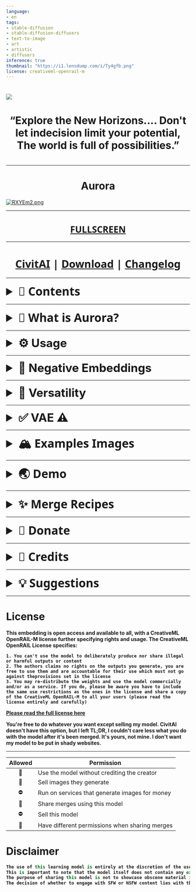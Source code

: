 ```yaml
---
language:
- en
tags:
- stable-diffusion
- stable-diffusion-diffusers
- text-to-image
- art
- artistic
- diffusers
inference: true
thumbnail: "https://i1.lensdump.com/i/Ty4gfb.png"
license: creativeml-openrail-m
---
```

             

#  <a href="https://huggingface.co/SweetLuna/Aurora/blob/main/README.md" style="text-decoration: none; background-color: transparent;"><img src="https://i2.lensdump.com/i/Ty4kJ0.png"><h4 style="font-size: 1em; text-align: center;">“Explore the New Horizons.... Don't let indecision limit your potential, The world is full of possibilities.”</h1></a></h1>

<hr>

<h1><b><center>Aurora</center></b></h1>


<a href="https://i1.lensdump.com/i/Ty4gfb.png"><img src="https://i1.lensdump.com/i/Ty4gfb.png" alt="RXYEm2.png" onclick="window.open('https://i1.lensdump.com/i/Ty4gfb.png', '_blank')"></a>



---

### <h1 style="font-size: 1.75em; font-family: Segoe UI"><center>[FULLSCREEN](https://huggingface.co/SweetLuna/Aurora/blob/main/README.md)</center></h1>
<hr>

### <center><h1 style="font-size: 1.75em; font-family: Segoe UI">[CivitAI](https://civitai.com/models/40199/aurora) | [Download](https://huggingface.co/SweetLuna/Aurora/tree/main/Aurora%20ONE) | [Changelog](https://huggingface.co/SweetLuna/Kenshi/blob/main/Changelog.md)</h1></center>
<hr>
<style>▼-preamble {
  font-size: 2em;
}</style>
<details id="#contents">
  
 <summary style="font-size: 2.25em; font-family: Segoe UI"><strong>🔬 Contents</strong></summary>
 <hr>
 
# <h1 style="font-size: 1.5em;"><strong>
- [🌠 Preamble](#▼-preamble)<p>
  - [⚙️ Usage](#▼-usage)<p>
  - [🚨 Negative Embeddings](#▼-musthave)<p>
  - [🎨 Versatility](#▼-versatility)<p>
    - [Pixel Arts 👾](#▼-pixel)
    - [Semi-Realistic 🖼️](#▼-semirealistic)
    - [Low CFG 🔅](#▼-lowcfg)
    - [Flat-Color 🍭](#▼-flatisjustice)<p>
  - [✅ VAE [ IMPORTANT ! ]](#▼-vae)<p>
  - [🏔️ Examples Images ](#▼-sample)
    - [Autumn 🍂](#▼-autumn)
    - [Spring 🌸](#▼-spring)
    - [Winter ❄️](#▼-winter)
    - [Summer 🌻](#▼-summer)<p>
  - [🌏 Demo](#▼-demo)<p>
  - [✨ Merge Recipes](#▼-merge)<p>
  - [💡 Suggestions](#▼-suggestions)
    - [Loras](#loras)
    - [WebUI](#webui)
    - [Embeddings](#embeddings)
  - [💛 Donate](#▼-donation)<p>
  - [📝 Credits](#▼-credits)<p>
  - [License](#license)<p>
  - [Disclaimer](#disclaimer)
  
</strong>
</h1>
</details>
  



<hr>


<details id="▼-preamble">
  
 <summary style="font-size: 2.25em; font-family: Segoe UI"><strong>🌙 What is Aurora?</strong></summary>
   <hr>
    <h1>
      
  **Aurora** is a Stable Diffusion model, similar to its predecessor <a href="https://huggingface.co/SweetLuna/Kenshi">**Kenshi**</a>, with the goal of capturing my own feelings towards the anime styles I desire.
  
  The name Aurora, which means 'dawn' in Latin, represents the idea of a new beginning and a fresh start

</h1>
</details>

<hr>

<details id="▼-usage">

<summary style="font-size: 2.25em; font-family: font-family: Segoe UI"><strong>⚙️ Usage</strong></summary>

   <hr>
   <h1>
     
 ## <h1 style="font-size: 1.5em; text-align: center; font-family: Segoe UI">    These are the settings I always use it is recommended but not essential;

| Settings             | Value                                                                |
| ----------------- | ------------------------------------------------------------------ |
| Steps | 20+ |
| Sampler | DPM++ 2M Karras |
|  CFG scale | 2-7 |
| Size |600x800 |
| Clip skip | 2 |
| ENSD | 31337 |
| Hires Fix | Enabled |
| Upscale by | 1.5-2 |
| Upscaler Fix | https://de-next.owncube.com/index.php/s/x99pKzS7TNaErrC |
| Hires Fix | Enabled |

(install it as an extension on Automatic1111 WebUI) : https://github.com/DominikDoom/a1111-sd-webui-tagcomplete
  </h1>
   </h1>
   <center><a href="https://i2.lensdump.com/i/TxNaxZ.png"><img src="https://i2.lensdump.com/i/TxNaxZ.png" alt="TxNaxZ.png" onclick="window.open('https://i2.lensdump.com/i/TxNaxZ.png', '_blank')"></a></center>
</details>
<hr>

<details id="▼-musthave">
<summary style="font-size: 2.25em; font-family: font-family: Segoe UI"><strong>🚨 Negative Embeddings</strong></summary>

   <hr>
   <h1>
     
 ## <h1 style="font-size: 1.5em; text-align: center; color:black; font-family: Segoe UI">    These are the Embeddings I always use for Aurora, you are free to mix with others Negative Embedding however;</h1>
 **<h1 style="font-size: 1.5em; text-align: center; color:black; font-family: Segoe UI">Installation;**</h1>
 
  <h1 style="font-size: 1em; text-align: center; color:black; font-family: Segoe UI"><a href="https://huggingface.co/SweetLuna/Aurora/tree/main/AuroraEmbeddings">1.Download KHFB and AuroraNegatives here.</a>
  <p>2.Put these files inside this directory </p>
    
  ```c#
    "(LocationThatYouInstallSD):\(Main SD Folder)\stable-diffusion-webui\embeddings"
  ```
    
  <center><img src="https://i.lensdump.com/i/TyzjAP.png"></img></center>
  3.Open Auto1111
  
  4.Put them in Negative Prompt like this
  <center><img src="https://i2.lensdump.com/i/TyzsgD.png"></img></center>

  ```c#
 (KHFB, AuroraNegative),(Worst Quality, Low Quality:1.4), (multiple_girls:1.2),border, nsfw, skimpy, grayscale, umbrella, loli
  ```
</h1>
</details>
<hr>

<details id="▼-versatility">

<summary style="font-size: 2.25em; font-family: font-family: Segoe UI"><strong>🎨 Versatility</strong></summary>

   <hr>
   <h1>
     
   ## Unlike Kenshi, Aurora is known for its versatility and perform better.. 
   <p style="font-size: 2em; font-family: font-family: Segoe UI"><strong>You can archive same results with all these examples.</strong></p>
   <hr>



<details id="▼-pixel">

<summary style="font-size: 1.75em; font-family: monospace"><strong>Pixel Arts 👾</strong></summary>
<center><a href="https://i1.lensdump.com/i/TypbwD.png"><img src="https://i1.lensdump.com/i/TypbwD.png" alt="TypbwD.png" onclick="https://i.lensdump.com/i/TypbwD.png", '_blank')"></a></center>

<h1>
  
 ```#c
(pixelart), (mksks style, detailed background),
nanashi_mumei, feather, solo, brown shirt, brown hair, long hair, comfy,
(outdoors, spring \(season\), autumn), long sleeves,
```

```#c
(KHFB, AuroraNegative),(Worst Quality, Low Quality:1.4), border, nsfw, skimpy, grayscale, multiple_girls,
```
  
# **<a href="https://lensdump.com/a/EJyMk" style="font-size: 48px; font-weight: bold;"><center>More Pixel Arts</center></a>**


# **<center>Aurora ONE</center>**


</h1>
</details>
<hr>

<details id="▼-semirealistic">

<summary style="font-size: 1.75em; font-family: monospace"><strong>SemiRealistic 🖼️</strong></summary>
<center><a href="https://i3.lensdump.com/i/TyOzk2.png"><img src="https://i3.lensdump.com/i/TyOzk2.png" alt="TyOzk2.png" onclick="https://i3.lensdump.com/i/TyOzk2.png", '_blank')"></a></center>

<h1>
  
 ```#c
(realistic:1.2), (mksks style, detailed background),
amelia watson, blonde hair, (short hair:0.6), blue eyes, bob cut, monocle hair ornament, medium breasts, (solo),
(outdoors, spring:1.3)
```

```#c
Negative Prompt : (KHFB, AuroraNegative),(Worst Quality, Low Quality:1.4), border, nsfw, skimpy, multiple_girls, split_screen
```
  
# **<a href="https://lensdump.com/a/EQ2bc" style="font-size: 48px; font-weight: bold;"><center>More Semi-Realistic (Bit NSFW)</center></a>**


# **<center>Aurora ONE</center>**


</h1>
</details>
<hr>

 
<details id="▼-lowcfg">

<summary style="font-size: 1.75em; font-family: monospace"><strong>Low CFG 🔅 (3 CFGs)</strong></summary>
<center><a href="https://i2.lensdump.com/i/TyHVjT.png"><img src="https://i2.lensdump.com/i/TyHVjT.png" alt="TyOzk2.png" onclick="https://i2.lensdump.com/i/TyHVjT.png", '_blank')"></a></center>

<h1>
  
 ```#c
SLE, detailed eyes, 1girl, white hair, (glowing_headphone), white jacket, floating,

detailed background, hologram screen, detailed (moon:1.2),realistic, highly detailed, volumetric lighting, realistic, volumetric lighting,

(colorful_hologram_screen), close up, cyberpunk, futuristic, space, sad

```

```#c
Negative Prompt : (KHFB, AuroraNegative),(Worst Quality, Low Quality:1.4), anime, border, nsfw, skimpy, grayscale, multiple_girls,
```
  
# **<a href="https://lensdump.com/a/EQ0jm" style="font-size: 48px; font-weight: bold;"><center>More Low CFGs</center></a>**


# **<center>Aurora ONE</center>**


</h1>
</details>
<hr>

<details id="▼-flatisjustice">

<summary style="font-size: 1.75em; font-family: monospace"><strong>Flat Color 🍭</strong></summary>
<center><a href="https://i2.lensdump.com/i/TyliSF.png"><img src="https://i2.lensdump.com/i/TyliSF.png" alt="TyliSF.png" onclick="https://i2.lensdump.com/i/TyliSF.png", '_blank')"></a></center>

<h1>
  
 ```#c
sle, (flat_color, pastel_style,anime,black_outlines:1.2),1girl,
Ninomae Ina'nis, solo, virtual youtuber, detailed eyes, coffee shop, portrait,
buttons, white shirt, collared shirt, black pants, volumetric lighting, colorful, cute
```

```#c
Negative Prompt : KHFB, AuroraNegative, (Worst Quality, Low Quality:1.4), skimpy, nsfw, grayscale, realistic, watermark
```
  
# **<a href="https://lensdump.com/a/EQIqi" style="font-size: 48px; font-weight: bold;"><center>More Flat Color</center></a>**


# **<center>Aurora ONE</center>**


</h1>
</details>
<hr>

</details>
<hr>

<details id="▼-vae">

<summary style="font-size: 2.25em; font-family: font-family: Segoe UI"><strong>✅ VAE ⚠️</strong></summary>

   <hr>
   <h1>
     
   ## I recommend <a href="https://huggingface.co/hakurei/waifu-diffusion-v1-4/blob/main/vae/kl-f8-anime2.ckpt" >**kl-f8-anime2.ckpt**</a> VAE from waifu-diffusion-v1-4 <a href="https://huggingface.co/hakurei">which is made by hakurei.</a>
   </h1>
   <a href="https://i.lensdump.com/i/TylmoP.jpeg"><img src="https://i.lensdump.com/i/TylmoP.jpeg" alt="TylmoP.png" onclick="window.open('https://i2.lensdump.com/i/RbBe37.png', '_blank')"></a>
   
# <h1 style="font-size: 2.5em;"><a href="https://huggingface.co/hakurei/waifu-diffusion-v1-4/blob/main/vae/kl-f8-anime2.ckpt" >**VAE is important, please download it.**</h1></a>
</details>
<hr>

<details id="▼-sample">
  
 <summary style="font-size: 2.25em; font-family: Segoe UI"><strong>🏔️ Examples Images</strong></summary><hr>
 
<details id="▼-autumn">

<summary style="font-size: 1.75em; font-family: monospace"><strong>Autumn 🍂</strong></summary>
<img src="https://i3.lensdump.com/i/Ty41Br.png" alt=”1”>

<h1>
  
```c#
(mksks style, detailed background:1.1),
nanashi_mumei, feather, solo, brown shirt, brown hair, long hair, comfy,
(outdoors, spring \(season\), autumn:1.3), long sleeves,
```

```c#
(KHFB, AuroraNegative),(Worst Quality, Low Quality:1.4), anime, border, nsfw, skimpy, grayscale, multiple_girls,
```

# **AURORA ONE**
</details>
<hr>

<details id="▼-spring">

<summary style="font-size: 1.75em; font-family: monospace"><strong>Spring 🌸</strong></summary>

<img src="https://i2.lensdump.com/i/TylcuM.jpeg"  alt=”2”>






```c#
(SLE, mksks style, detailed background:1.1),

(solo:1.3), nakiri ayame, red_kimono, white_hair, horns, cute, comfy, happy, portait, relaxing, volumetric_lighting,

(outdoors, spring)\(season\:1.3), cherry blossoms, cute_house, colorful
```

```c#
Negative Prompt : (KHFB, AuroraNegative),(Worst Quality, Low Quality:1.4), (multiple_girls:1.2),border, nsfw, skimpy, grayscale, umbrella, loli
```
# **AURORA ONE**
</details>
<hr>


<details id="▼-winter">

<summary style="font-size: 1.75em; font-family: monospace"><strong>Winter ❄️</strong></summary>

<img src="https://i1.lensdump.com/i/Tyz8Zc.jpeg"  alt=”5”>





```c#
(SLE, mksks style, detailed background:1.1), (solo:1.3),

ceres fauna, green_hair, antlers, yellow_eyes, mole_under eye, large_breasts,
cute, comfy, happy, portait, relaxing, standing, close_up, volumetric_lighting,

(outdoor, spring)\(winter\:1.3), snow, cute_house, colorful

```

```c#
Negative prompt: (KHFB, AuroraNegative),(Worst Quality, Low Quality:1.4), (multiple_girls:1.2),border, nsfw, skimpy, grayscale, umbrella, loli
```
# **AURORA ONE**
</details>
<hr>

<details id="▼-moon">

<summary style="font-size: 1.75em; font-family: monospace"><strong>Summer 🌻</strong></summary>

<img src="https://i3.lensdump.com/i/TylV71.jpeg"  alt=”6”>





```c#
(mksks style, detailed background:1.1), watson_amelia, (solo:1.2), (eyes_focus), virtual_youtuber,blonde_hair, cap, white_shirt, running,

(outdoors, summer \(season\):1.3), beach, relaxing, beautiful
```
```c#
(KHFB, AuroraNegative),(multiple_girls),(Worst Quality, Low Quality:1.4), border, nsfw, skimpy, grayscale,
```

# **AURORA ONE**

</details>

</details>
<hr>
</h1>

<details id="▼-demo">

<summary style="font-size: 2.25em; font-family: Segoe UI"><strong>🌏 Demo</strong></summary>
<hr>

### <h1 style="font-size: 2em;">You can try Aurora for FREE on <a href="https://discord.gg/pD9MKyBgNp">Discord </a>TXT2IMG <a href="https://discord.com/channels/1020512940526424205/1038609371367747624">channel</a></h1>
<a href="https://discord.gg/pD9MKyBgNp"><img src="https://i1.lensdump.com/i/ThtTw9.png" alt="ThtTw9.png" border="0" /></a>
</details>
<hr>

<details id="▼-merge">
<summary style="font-size: 2.25em; font-family: Segoe UI"><strong>✨ Merge Recipes</strong></summary>
<hr>
<h1><strong>
<a href="https://www.figma.com/file/3nat1kAMIxJm2lFwW56EC4/Aurora?node-id=0%3A1&t=Qb4N2OHue67ROg5W-1" class="no-underline" style="font-size: 1.75em;">Here is my Cookbook that you can check out.
  <img src="https://i1.lensdump.com/i/TylBmZ.png" alt="COOKBOOK"></strong>
  </h1>
</a>

</details>

<hr>

<details id="▼-donation">

<summary style="font-size: 2.25em; font-family: Segoe UI"><strong>💛 Donate</strong></summary>
<hr>
<h1><strong>
I've been working hard to complete my college education. The thing is, paying for college is no joke and I've been feeling the pressure of the mounting bills.

I know times are tough for everyone, but if you're able to help in any way, I would be forever grateful.

Considering supporting me on   <a href="https://www.patreon.com/thesweetluna">Patreon</a>
  </h1>
</a>

</details>
<hr>

<details id="▼-credits">

<summary style="font-size: 2.25em; font-family: Segoe UI"><strong>📝 Credits</strong></summary>
<hr>
<h1><strong>
Your tireless effort and dedication made all the difference – this model won't exist without you.
<p>Biggest thanks to <a href="https://huggingface.co/nubby">Nubby</a> and <a href="https://huggingface.co/closertodeath">CloserToDeath</a> for being there for me and helping me through a tough time. Your kindness and support mean the world to me.</p>
<p>Thank you <a href="https://huggingface.co/Aotsuyu">Aotsuyu</a>  for <a href="https://huggingface.co/Kukicha">Holokuki</a></p>
<p>Thank you <a href="https://huggingface.co/closertodeath">CloserToDeath</a>  for <a href="https://huggingface.co/closertodeath/ctdlora/blob/main/dpep4-768-000004.safetensors">DPEP4</a> and <a href="https://huggingface.co/closertodeath/ctdlora/blob/main/xlimo768.pt">Xlimo768</a></p>
<p>Thank you <a href="https://huggingface.co/nuigurumi">hesw23168</a>  for <a href="https://huggingface.co/hesw23168/Elysium_LORA/blob/main/EL_anime_boost_V1.safetensors">EL_anime_boost_V1</a></p>
<p>Thank you <a href="https://huggingface.co/nuigurumi">nuigurumi</a>  for <a href="https://huggingface.co/nuigurumi/basil_mix">BasilMix</a></p>
<p>Thank you <a href="https://huggingface.co/dolphinz">dolphinz</a>  for <a href="https://huggingface.co/dolphinz/mxlora/blob/main/kogane.safetensors">Kogane</a> and <a href="https://huggingface.co/dolphinz/stlora/blob/main/loras/sttabi_v1.4-04.safetensors">sttabi_v1.4-04</a></p>
<p>Thank you <a href="https://huggingface.co/SatyamSSJ10">SatyamSSJ10</a>  for Jordan3 (Link No Longer Exists)</a></p>
<p>Thank you <a href="https://huggingface.co/Lykon">Lykon</a>  for <a href="https://huggingface.co/Kukicha">mikaPikazoStyleLora_mk</a></p>
<p>Thank you randomaccessmemories#4004</a>  for <a href="https://cdn.discordapp.com/attachments/1067855857037094912/1067855860593852546/MagicLORA.pt">MagicLora</a></p>
<p>Thank you LUNA#1184 for the Showcase</p>  
  </h1>
</a>

</details>

<hr>

<details id="▼-suggestions">

<summary style="font-size: 2.25em; font-family: Segoe UI"><strong>💡 Suggestions</strong></summary>
<hr>

## <h1 style="font-size: 1.75em;">Loras</h1>

<hr>
    <h1 style="font-size: 1.5em;">
     
  <strong>**These Loras not required** but are meant to **enhance the effectiveness of the Lighting** and improve the overall outcome.
   <img src="https://i2.lensdump.com/i/TyzAsK.png" alt="CuteCute"></strong>
   ```c#
    BREAK mksks style, good lighting, sidelighting, backlighting, masterpiece, best quality, detailed background, scenery,
  BREAK 1girl, solo, moriya suwako, grey eyes, hat, purple dress, white sleeves, white scarf, looking at viewer, smile, close_up,
  BREAK (one knee, bus stop, outdoors:1.5), <lora:lighting-locon:0.6>
   ```
  <a href="https://huggingface.co/closertodeath/ctdlora/blob/main/locon/lighting-locon.safetensors">Lighting Locon</a> by <a href="https://huggingface.co/closertodeath">CTD</a>
  </h1>
<hr>
   
## <h1 style="font-size: 1.75em;">WebUI</h1>
<hr>
    <h1 style="font-size: 1.5em;">
   <a href="https://github.com/AUTOMATIC1111/stable-diffusion-webui">AUTOMATIC1111</a> Grab it, a must-have. Have all the features you want and is easy to access.
   <hr>
    </h1>
   
   
  
   ## <h1 style="font-size: 1.75em;">Embeddings</h1>
   <hr>
    <h1 style="font-size: 1.5em;">
      
   I recommend grabbing ***all*** <a href="https://huggingface.co/Nerfgun3">Nerfgun3</a> embeddings ***and*** Sirveggie <a href="https://huggingface.co/SirVeggie/nixeu_embeddings">nixeu_embeddings</a>

   **<a href="https://huggingface.co/SweetLuna/Aurora/tree/main/AuroraEmbeddings">Also don't forget Aurora negatives, grab them all.</a>**
 
</h1>


</details>
 <hr>

 
# License
This embedding is open access and available to all, with a CreativeML OpenRAIL-M license further specifying rights and usage.
The CreativeML OpenRAIL License specifies: 

```
1. You can't use the model to deliberately produce nor share illegal or harmful outputs or content 
2. The authors claims no rights on the outputs you generate, you are free to use them and are accountable for their use which must not go against theprovisions set in the license
3. You may re-distribute the weights and use the model commercially and/or as a service. If you do, please be aware you have to include the same use restrictions as the ones in the license and share a copy of the CreativeML OpenRAIL-M to all your users (please read the license entirely and carefully)
```

[Please read the full license here](https://huggingface.co/spaces/CompVis/stable-diffusion-license)

You're free to do whatever you want except selling **my model**. CivitAI doesn't have this option, but I left TL;DR, 
I couldn't care less what you do with the model after it's been merged. 
It's yours, not mine. I don't want my model to be put in shady websites.


<hr>

| Allowed | Permission                                          |
|:-------:|-----------------------------------------------------|
|    🌙    | Use the model without crediting the creator        |
|    🌙    | Sell images they generate                           |
|    ⛔    | Run on services that generate images for money      |
|    🌙    | Share merges using this model                       |
|    ⛔   | Sell this model          |
|    🌙   | Have different permissions when sharing merges      |

# Disclaimer
```c#
The use of this learning model is entirely at the discretion of the user, and they have the freedom to choose whether or not to create NSFW content. 
This is important to note that the model itself does not contain any explicit or inappropriate imagery that can be easily accessed with a single click. 
The purpose of sharing this model is not to showcase obscene material in a public forum, but rather to provide a tool for users to utilize as they see fit. 
The decision of whether to engage with SFW or NSFW content lies with the user and their own personal preferences.
```